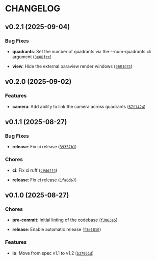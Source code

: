 # CHANGELOG


## v0.2.1 (2025-09-04)

### Bug Fixes

- **quadrants**: Set the number of quadrants via the --num-quadrants cli argument
  ([`3e08fcc`](https://github.com/epicsuite/episcope/commit/3e08fcce42cc3123e6a445b1d5baeffa894f6bf7))

- **view**: Hide the external paraview render windows
  ([`6601d31`](https://github.com/epicsuite/episcope/commit/6601d31784453585d5923f1d6ce71206145e88c2))


## v0.2.0 (2025-09-02)

### Features

- **camera**: Add ability to link the camera across quadrants
  ([`67f1424`](https://github.com/epicsuite/episcope/commit/67f1424535f5a76def33d7fd886bd1c48d876434))


## v0.1.1 (2025-08-27)

### Bug Fixes

- **release**: Fix ci release
  ([`39357b1`](https://github.com/epicsuite/episcope/commit/39357b15dfb4b0e4d7ecc55661dc28ce6330ad81))

### Chores

- **ci**: Fix ci ruff
  ([`c9dd7f4`](https://github.com/epicsuite/episcope/commit/c9dd7f4a3a34870fea5ef2cdebbaddf9efbeee69))

- **release**: Fix ci release
  ([`1fa6d67`](https://github.com/epicsuite/episcope/commit/1fa6d672685280187247568369f64b0d52e7acce))


## v0.1.0 (2025-08-27)

### Chores

- **pre-commit**: Initial linting of the codebase
  ([`f3063e5`](https://github.com/epicsuite/episcope/commit/f3063e50d37f4a6d6203524b0a25a93840058e5a))

- **release**: Enable automatic release
  ([`f3e1810`](https://github.com/epicsuite/episcope/commit/f3e18103d25cf21b6daf7101353137060aefafff))

### Features

- **io**: Move from spec v1.1 to v1.2
  ([`b37951d`](https://github.com/epicsuite/episcope/commit/b37951dfc35176b80d7223c301477826c78d7bd2))
